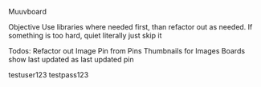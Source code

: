Muuvboard

Objective
Use libraries where needed first, than refactor out as needed.
If something is too hard, quiet literally just skip it

Todos:
Refactor out Image Pin from Pins
Thumbnails for Images
Boards show last updated as last updated pin

testuser123
testpass123